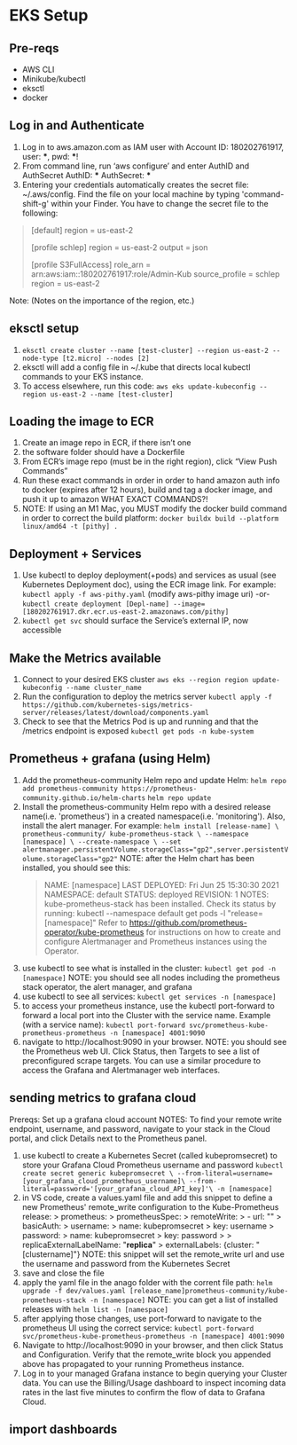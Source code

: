 # EKS Setup

## Pre-reqs

- AWS CLI
- Minikube/kubectl
- eksctl
- docker

## Log in and Authenticate

1. Log in to aws.amazon.com as IAM user with Account ID: 180202761917, user:
   **\***, pwd: **\***!
2. From command line, run ‘aws configure’ and enter AuthID and AuthSecret
   AuthID: **\*** AuthSecret: **\***
3. Entering your credentials automatically creates the secret file:
   ~/.aws/config. Find the file on your local machine by typing
   'command-shift-g' within your Finder. You have to change the secret file to
   the following:

> [default] region = us-east-2
>
> [profile schlep] region = us-east-2 output = json
>
> [profile S3FullAccess] role_arn = arn:aws:iam::180202761917:role/Admin-Kub
> source_profile = schlep region = us-east-2

Note: (Notes on the importance of the region, etc.)

## eksctl setup

1. `eksctl create cluster --name [test-cluster] --region us-east-2 --node-type [t2.micro] --nodes [2]`
2. eksctl will add a config file in ~/.kube that directs local kubectl commands
   to your EKS instance.
3. To access elsewhere, run this code:
   `aws eks update-kubeconfig --region us-east-2 --name [test-cluster]`

## Loading the image to ECR

1. Create an image repo in ECR, if there isn’t one
2. the software folder should have a Dockerfile
3. From ECR’s image repo (must be in the right region), click “View Push
   Commands”
4. Run these exact commands in order in order to hand amazon auth info to docker
   (expires after 12 hours), build and tag a docker image, and push it up to
   amazon WHAT EXACT COMMANDS?!
5. NOTE: If using an M1 Mac, you MUST modify the docker build command in order
   to correct the build platform:
   `docker buildx build --platform linux/amd64 -t [pithy] .`

## Deployment + Services

1. Use kubectl to deploy deployment(+pods) and services as usual (see Kubernetes
   Deployment doc), using the ECR image link. For example:
   `kubectl apply -f aws-pithy.yaml` (modify aws-pithy image uri) -or-
   `kubectl create deployment [Depl-name] --image=[180202761917.dkr.ecr.us-east-2.amazonaws.com/pithy]`
2. `kubectl get svc` should surface the Service’s external IP, now accessible

## Make the Metrics available

1. Connect to your desired EKS cluster
   `aws eks --region region update-kubeconfig --name cluster_name`
2. Run the configuration to deploy the metrics server
   `kubectl apply -f https://github.com/kubernetes-sigs/metrics-server/releases/latest/download/components.yaml`
3. Check to see that the Metrics Pod is up and running and that the /metrics
   endpoint is exposed `kubectl get pods -n kube-system`

## Prometheus + grafana (using Helm)

1. Add the prometheus-community Helm repo and update Helm:
   `helm repo add prometheus-community https://prometheus-community.github.io/helm-charts`
   `helm repo update`
2. Install the prometheus-community Helm repo with a desired release name(i.e.
   'prometheus') in a created namespace(i.e. 'monitoring'). Also, install the
   alert manager. For example:
   `helm install [release-name] \ prometheus-community/ kube-prometheus-stack \ --namespace [namespace] \ --create-namespace \ --set alertmanager.persistentVolume.storageClass="gp2",server.persistentVolume.storageClass="gp2"`
   NOTE: after the Helm chart has been installed, you should see this:
   > NAME: [namespace] LAST DEPLOYED: Fri Jun 25 15:30:30 2021 NAMESPACE:
   > default STATUS: deployed REVISION: 1 NOTES: kube-prometheus-stack has been
   > installed. Check its status by running: kubectl --namespace default get
   > pods -l "release=[namespace]" Refer to
   > https://github.com/prometheus-operator/kube-prometheus for instructions on
   > how to create and configure Alertmanager and Prometheus instances using the
   > Operator.
3. use kubectl to see what is installed in the cluster:
   `kubectl get pod -n [namespace]` NOTE: you should see all nodes including the
   prometheus stack operator, the alert manager, and grafana
4. use kubectl to see all services: `kubectl get services -n [namespace]`
5. to access your prometheus instance, use the kubectl port-forward to forward a
   local port into the Cluster with the service name. Example (with a service
   name):
   `kubectl port-forward svc/prometheus-kube-prometheus-prometheus -n [namespace] 4001:9090`
6. navigate to http://localhost:9090 in your browser. NOTE: you should see the
   Prometheus web UI. Click Status, then Targets to see a list of preconfigured
   scrape targets. You can use a similar procedure to access the Grafana and
   Alertmanager web interfaces.

## sending metrics to grafana cloud

Prereqs: Set up a grafana cloud account NOTES: To find your remote write
endpoint, username, and password, navigate to your stack in the Cloud portal,
and click Details next to the Prometheus panel.

1.  use kubectl to create a Kubernetes Secret (called kubepromsecret) to store
    your Grafana Cloud Prometheus username and password
    `kubectl create secret generic kubepromsecret \ --from-literal=username=[your_grafana_cloud_prometheus_username]\ --from-literal=password='[your_grafana_cloud_API_key]'\ -n [namespace]`
2.  in VS code, create a values.yaml file and add this snippet to define a new
    Prometheus' remote_write configuration to the Kube-Prometheus release: >
    prometheus: > prometheusSpec: > remoteWrite: > - url:
    "<Your Cloud Prometheus instance remote_write endpoint>" > basicAuth: >
    username: > name: kubepromsecret > key: username > password: > name:
    kubepromsecret > key: password > > replicaExternalLabelName: "**replica**" >
    externalLabels: {cluster: "[clustername]"} NOTE: this snippet will set the
    remote_write url and use the username and password from the Kubernetes
    Secret
3.  save and close the file
4.  apply the yaml file in the anago folder with the corrent file path:
    `helm upgrade -f dev/values.yaml [release_name]prometheus-community/kube-prometheus-stack -n [namespace]`
    NOTE: you can get a list of installed releases with
    `helm list -n [namespace]`
5.  after applying those changes, use port-forward to navigate to the prometheus
    UI using the correct service:
    `kubectl port-forward svc/prometheus-kube-prometheus-prometheus -n [namespace] 4001:9090`
6.  Navigate to http://localhost:9090 in your browser, and then click Status and
    Configuration. Verify that the remote_write block you appended above has
    propagated to your running Prometheus instance.
7.  Log in to your managed Grafana instance to begin querying your Cluster data.
    You can use the Billing/Usage dashboard to inspect incoming data rates in
    the last five minutes to confirm the flow of data to Grafana Cloud.

## import dashboards
